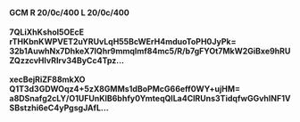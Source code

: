 #### GCM R 20/0c/400 L 20/0c/400
**7QLiXhKshol5OEcE**<br/>**rTHKbnKWPVET2uYRUvLqH55BcWErH4mduoToPH0JyPk=**<br/>**32b1AuwhNx7DhkeX7lQhr9mmqImf84mc5/R/b7gFYOt7MkW2GiBxe9hRUZQzzcvHlvRIrv34ByCc4Tpz...**<br/><br/>
**xecBejRiZF88mkXO**<br/>**Q1T3d3GDWOqz4+5zX8GMMs1dBoPMcG66eff0WY+ujHM=**<br/>**a8DSnafg2cLY/O1UFUnKlB6bhfy0YmteqQlLa4ClRUns3TidqfwGGvhINF1VSBstzhi6eC4yPgsgJAfL...**